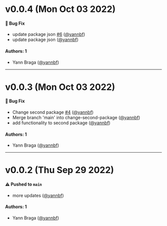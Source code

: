 # v0.0.4 (Mon Oct 03 2022)

#### 🐛 Bug Fix

- update package json [#6](https://github.com/yannbf/the-packages/pull/6) ([@yannbf](https://github.com/yannbf))
- update package json ([@yannbf](https://github.com/yannbf))

#### Authors: 1

- Yann Braga ([@yannbf](https://github.com/yannbf))

---

# v0.0.3 (Mon Oct 03 2022)

#### 🐛 Bug Fix

- Change second package [#4](https://github.com/yannbf/the-packages/pull/4) ([@yannbf](https://github.com/yannbf))
- Merge branch 'main' into change-second-package ([@yannbf](https://github.com/yannbf))
- add functionality to second package ([@yannbf](https://github.com/yannbf))

#### Authors: 1

- Yann Braga ([@yannbf](https://github.com/yannbf))

---

# v0.0.2 (Thu Sep 29 2022)

#### ⚠️ Pushed to `main`

- more updates ([@yannbf](https://github.com/yannbf))

#### Authors: 1

- Yann Braga ([@yannbf](https://github.com/yannbf))
